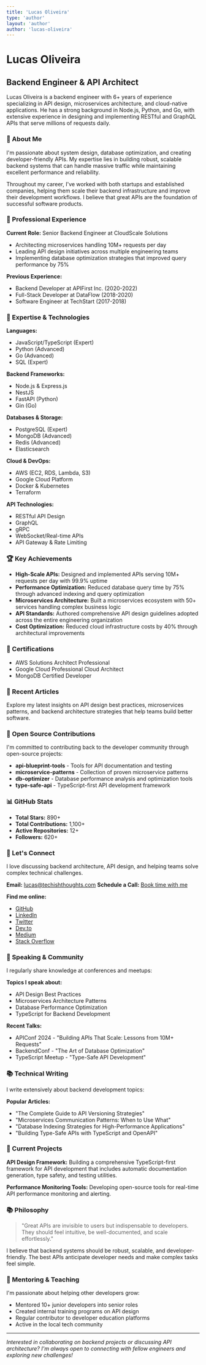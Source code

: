```yaml
---
title: 'Lucas Oliveira'
type: 'author'
layout: 'author'
author: 'lucas-oliveira'
---
```


# Lucas Oliveira

## Backend Engineer & API Architect

Lucas Oliveira is a backend engineer with 6+ years of experience specializing in API design, microservices architecture, and cloud-native applications. He has a strong background in Node.js, Python, and Go, with extensive experience in designing and implementing RESTful and GraphQL APIs that serve millions of requests daily.

### 🚀 About Me

I'm passionate about system design, database optimization, and creating developer-friendly APIs. My expertise lies in building robust, scalable backend systems that can handle massive traffic while maintaining excellent performance and reliability.

Throughout my career, I've worked with both startups and established companies, helping them scale their backend infrastructure and improve their development workflows. I believe that great APIs are the foundation of successful software products.

### 💼 Professional Experience

**Current Role:** Senior Backend Engineer at CloudScale Solutions

- Architecting microservices handling 10M+ requests per day
- Leading API design initiatives across multiple engineering teams
- Implementing database optimization strategies that improved query performance by 75%

**Previous Experience:**

- Backend Developer at APIFirst Inc. (2020-2022)
- Full-Stack Developer at DataFlow (2018-2020)
- Software Engineer at TechStart (2017-2018)

### 🎯 Expertise & Technologies

**Languages:**

- JavaScript/TypeScript (Expert)
- Python (Advanced)
- Go (Advanced)
- SQL (Expert)

**Backend Frameworks:**

- Node.js & Express.js
- NestJS
- FastAPI (Python)
- Gin (Go)

**Databases & Storage:**

- PostgreSQL (Expert)
- MongoDB (Advanced)
- Redis (Advanced)
- Elasticsearch

**Cloud & DevOps:**

- AWS (EC2, RDS, Lambda, S3)
- Google Cloud Platform
- Docker & Kubernetes
- Terraform

**API Technologies:**

- RESTful API Design
- GraphQL
- gRPC
- WebSocket/Real-time APIs
- API Gateway & Rate Limiting

### 🏆 Key Achievements

- **High-Scale APIs:** Designed and implemented APIs serving 10M+ requests per day with 99.9% uptime
- **Performance Optimization:** Reduced database query time by 75% through advanced indexing and query optimization
- **Microservices Architecture:** Built a microservices ecosystem with 50+ services handling complex business logic
- **API Standards:** Authored comprehensive API design guidelines adopted across the entire engineering organization
- **Cost Optimization:** Reduced cloud infrastructure costs by 40% through architectural improvements

### 📜 Certifications

- AWS Solutions Architect Professional
- Google Cloud Professional Cloud Architect
- MongoDB Certified Developer

### 📝 Recent Articles

Explore my latest insights on API design best practices, microservices patterns, and backend architecture strategies that help teams build better software.

### 🌟 Open Source Contributions

I'm committed to contributing back to the developer community through open-source projects:

- **api-blueprint-tools** - Tools for API documentation and testing
- **microservice-patterns** - Collection of proven microservice patterns
- **db-optimizer** - Database performance analysis and optimization tools
- **type-safe-api** - TypeScript-first API development framework

### 📊 GitHub Stats

- **Total Stars:** 890+
- **Total Contributions:** 1,100+
- **Active Repositories:** 12+
- **Followers:** 620+

### 💬 Let's Connect

I love discussing backend architecture, API design, and helping teams solve complex technical challenges.

**Email:** lucas@techishthoughts.com
**Schedule a Call:** [Book time with me](https://calendly.com/lucas-oliveira)

**Find me online:**

- [GitHub](https://github.com/lucasoliveira-dev)
- [LinkedIn](https://www.linkedin.com/in/lucas-oliveira-dev/)
- [Twitter](https://twitter.com/lucas_dev)
- [Dev.to](https://dev.to/lucasoliveira)
- [Medium](https://medium.com/@lucasoliveira)
- [Stack Overflow](https://stackoverflow.com/users/789012/lucas-oliveira)

### 🎤 Speaking & Community

I regularly share knowledge at conferences and meetups:

**Topics I speak about:**

- API Design Best Practices
- Microservices Architecture Patterns
- Database Performance Optimization
- TypeScript for Backend Development

**Recent Talks:**

- APIConf 2024 - "Building APIs That Scale: Lessons from 10M+ Requests"
- BackendConf - "The Art of Database Optimization"
- TypeScript Meetup - "Type-Safe API Development"

### 📚 Technical Writing

I write extensively about backend development topics:

**Popular Articles:**

- "The Complete Guide to API Versioning Strategies"
- "Microservices Communication Patterns: When to Use What"
- "Database Indexing Strategies for High-Performance Applications"
- "Building Type-Safe APIs with TypeScript and OpenAPI"

### 🔧 Current Projects

**API Design Framework:** Building a comprehensive TypeScript-first framework for API development that includes automatic documentation generation, type safety, and testing utilities.

**Performance Monitoring Tools:** Developing open-source tools for real-time API performance monitoring and alerting.

### 📚 Philosophy

> "Great APIs are invisible to users but indispensable to developers. They should feel intuitive, be well-documented, and scale effortlessly."

I believe that backend systems should be robust, scalable, and developer-friendly. The best APIs anticipate developer needs and make complex tasks feel simple.

### 🌟 Mentoring & Teaching

I'm passionate about helping other developers grow:

- Mentored 10+ junior developers into senior roles
- Created internal training programs on API design
- Regular contributor to developer education platforms
- Active in the local tech community

---

_Interested in collaborating on backend projects or discussing API architecture? I'm always open to connecting with fellow engineers and exploring new challenges!_
